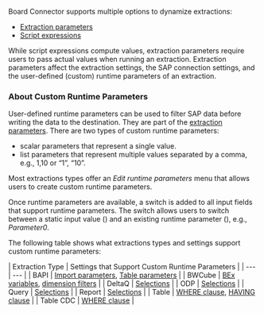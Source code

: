 Board Connector supports multiple options to dynamize extractions:

- [Extraction parameters](extraction-parameters/)
- [Script expressions](script-expressions/)

While script expressions compute values, extraction parameters require users to pass actual values when running an extraction. Extraction parameters affect the extraction settings, the SAP connection settings, and the user-defined (custom) runtime parameters of an extraction.

### About Custom Runtime Parameters

User-defined runtime parameters can be used to filter SAP data before writing the data to the destination. They are part of the [extraction parameters](extraction-parameters/#custom). There are two types of custom runtime parameters:

- scalar parameters that represent a single value.
- list parameters that represent multiple values separated by a comma, e.g., 1,10 or “1”, “10”.

Most extractions types offer an *Edit runtime parameters* menu that allows users to create custom runtime parameters.

Once runtime parameters are available, a switch is added to all input fields that support runtime parameters. The switch allows users to switch between a static input value () and an existing runtime parameter (), e.g., *Parameter0*.

The following table shows what extractions types and settings support custom runtime parameters:

| Extraction Type | Settings that Support Custom Runtime Parameters | | --- | --- | | BAPI | [Import parameters](../bapi/input-and-output/#import-parameters), [Table parameters](../bapi/input-and-output/#table-parameters) | | BWCube | [BEx variables](../bwcube/variables-and-filters/#edit-variables), [dimension filters](../bwcube/variables-and-filters/#set-dimension-filters) | | DeltaQ | [Selections](../deltaq/selections/#edit-selections) | | ODP | [Selections](../odp/selections/#edit-selections) | | Query | [Selections](../query/variants-and-selections/#edit-selections) | | Report | [Selections](../report/variants-and-selections/#edit-selections) | | Table | [WHERE clause](../table/where-clause/), [HAVING clause](../table/having-clause/) | | Table CDC | [WHERE clause](../table-cdc/where-clause/) |
